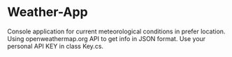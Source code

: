 # Weather-App
Console application for сurrent meteorological conditions in prefer location. Using openweathermap.org API to get info in JSON format. Use your personal API KEY in class Key.cs. 
